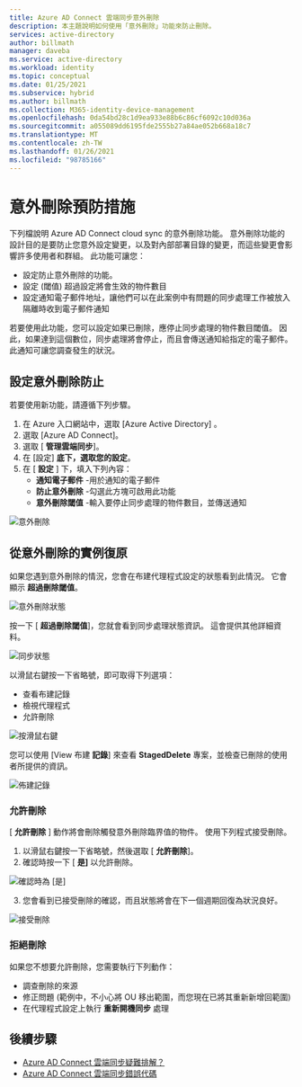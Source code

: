 ```yaml
---
title: Azure AD Connect 雲端同步意外刪除
description: 本主題說明如何使用「意外刪除」功能來防止刪除。
services: active-directory
author: billmath
manager: daveba
ms.service: active-directory
ms.workload: identity
ms.topic: conceptual
ms.date: 01/25/2021
ms.subservice: hybrid
ms.author: billmath
ms.collection: M365-identity-device-management
ms.openlocfilehash: 0da54bd28c1d9ea933e88b6c86cf6092c10d036a
ms.sourcegitcommit: a055089dd6195fde2555b27a84ae052b668a18c7
ms.translationtype: MT
ms.contentlocale: zh-TW
ms.lasthandoff: 01/26/2021
ms.locfileid: "98785166"
---
```

# <a name="accidental-delete-prevention"></a>意外刪除預防措施

下列檔說明 Azure AD Connect cloud sync 的意外刪除功能。 意外刪除功能的設計目的是要防止您意外設定變更，以及對內部部署目錄的變更，而這些變更會影響許多使用者和群組。  此功能可讓您：

- 設定防止意外刪除的功能。 
- 設定 (閾值) 超過設定將會生效的物件數目 
- 設定通知電子郵件地址，讓他們可以在此案例中有問題的同步處理工作被放入隔離時收到電子郵件通知 

若要使用此功能，您可以設定如果已刪除，應停止同步處理的物件數目閾值。  因此，如果達到這個數位，同步處理將會停止，而且會傳送通知給指定的電子郵件。  此通知可讓您調查發生的狀況。


## <a name="configure-accidental-delete-prevention"></a>設定意外刪除防止
若要使用新功能，請遵循下列步驟。


1.  在 Azure 入口網站中，選取 [Azure Active Directory]  。
2.  選取 [Azure AD Connect]。
3.  選取 [ **管理雲端同步**]。
4. 在 [設定] **底下，選取您的設定**。
5. 在 [ **設定** ] 下，填入下列內容：
    - **通知電子郵件** -用於通知的電子郵件
    - **防止意外刪除** -勾選此方塊可啟用此功能
    - **意外刪除閾值** -輸入要停止同步處理的物件數目，並傳送通知

![意外刪除](media/how-to-accidental-deletes/accident-1.png)

## <a name="recovering-from-an-accidental-delete-instance"></a>從意外刪除的實例復原
如果您遇到意外刪除的情況，您會在布建代理程式設定的狀態看到此情況。  它會顯示 **超過刪除閾值**。
 
![意外刪除狀態](media/how-to-accidental-deletes/delete-1.png)

按一下 [ **超過刪除閾值**]，您就會看到同步處理狀態資訊。  這會提供其他詳細資料。 
 
 ![同步狀態](media/how-to-accidental-deletes/delete-2.png)

以滑鼠右鍵按一下省略號，即可取得下列選項：
 - 查看布建記錄
 - 檢視代理程式
 - 允許刪除

 ![按滑鼠右鍵](media/how-to-accidental-deletes/delete-3.png)

您可以使用 [View 布建 **記錄**] 來查看 **StagedDelete** 專案，並檢查已刪除的使用者所提供的資訊。
 
 ![佈建記錄](media/how-to-accidental-deletes/delete-7.png)

### <a name="allowing-deletes"></a>允許刪除

[ **允許刪除** ] 動作將會刪除觸發意外刪除臨界值的物件。  使用下列程式接受刪除。  

1. 以滑鼠右鍵按一下省略號，然後選取 [ **允許刪除**]。
2. 確認時按一下 [ **是]** 以允許刪除。
 
 ![確認時為 [是]](media/how-to-accidental-deletes/delete-4.png)

3. 您會看到已接受刪除的確認，而且狀態將會在下一個週期回復為狀況良好。 
 
 ![接受刪除](media/how-to-accidental-deletes/delete-8.png)

### <a name="rejecting-deletions"></a>拒絕刪除

如果您不想要允許刪除，您需要執行下列動作：
- 調查刪除的來源
- 修正問題 (範例中，不小心將 OU 移出範圍，而您現在已將其重新新增回範圍) 
- 在代理程式設定上執行 **重新開機同步** 處理

## <a name="next-steps"></a>後續步驟 

- [Azure AD Connect 雲端同步疑難排解？](how-to-troubleshoot.md)
- [Azure AD Connect 雲端同步錯誤代碼](reference-error-codes.md)
 

